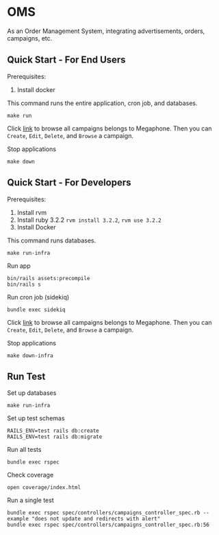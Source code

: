 # OMS 
As an Order Management System, integrating advertisements, orders, campaigns, etc.

## Quick Start - For End Users
Prerequisites:
1. Install docker

This command runs the entire application, cron job, and databases.
```
make run
```

Click [link](http://localhost:3000/platforms/1/campaigns?page=1) to browse all campaigns belongs to Megaphone.
Then you can `Create`, `Edit`, `Delete`, and `Browse` a campaign.

Stop applications
```
make down
```

## Quick Start - For Developers
Prerequisites:
1. Install rvm
2. Install ruby 3.2.2 `rvm install 3.2.2`, `rvm use 3.2.2`
3. Install Docker

This command runs databases.
```
make run-infra
```

Run app
```
bin/rails assets:precompile
bin/rails s
```

Run cron job (sidekiq)
```
bundle exec sidekiq
```

Click [link](http://localhost:3000/platforms/1/campaigns?page=1) to browse all campaigns belongs to Megaphone.
Then you can `Create`, `Edit`, `Delete`, and `Browse` a campaign.

Stop applications
```
make down-infra
```

## Run Test
Set up databases
```
make run-infra
```

Set up test schemas
```
RAILS_ENV=test rails db:create
RAILS_ENV=test rails db:migrate
```

Run all tests
```
bundle exec rspec
```

Check coverage
```
open coverage/index.html
```

Run a single test
```
bundle exec rspec spec/controllers/campaigns_controller_spec.rb --example "does not update and redirects with alert"
bundle exec rspec spec/controllers/campaigns_controller_spec.rb:56
```

